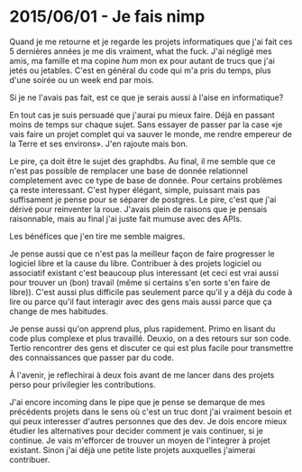 # 2015/06/01 - Je fais nimp

Quand je me retourne et je regarde les projets informatiques que j'ai
fait ces 5 dernières années je me dis vraiment, what the fuck. J'ai
négligé mes amis, ma famille et ma copine *hum* mon ex pour autant de
trucs que j'ai jetés ou jetables. C'est en général du code qui m'a
pris du temps, plus d'une soirée ou un week end par mois.

Si je ne l'avais pas fait, est ce que je serais aussi à l'aise en
informatique?

En tout cas je suis persuadé que j'aurai pu mieux faire. Déjà en
passant moins de temps sur chaque sujet. Sans essayer de passer par la
case «je vais faire un projet complet qui va sauver le monde, me
rendre empereur de la Terre et ses environs». J'en rajoute mais bon.

Le pire, ça doit être le sujet des graphdbs. Au final, il me semble
que ce n'est pas possible de remplacer une base de donnée relationnel
completement avec ce type de base de donnée. Pour certains problèmes
ça reste interessant. C'est hyper élégant, simple, puissant mais pas
suffisament je pense pour se séparer de postgres. Le pire, c'est que
j'ai dérivé pour reinventer la roue. J'avais plein de raisons que je
pensais raisonnable, mais au final j'ai juste fait mumuse avec des
APIs.

Les bénéfices que j'en tire me semble maigres.

Je pense aussi que ce n'est pas la meilleur façon de faire progresser
le logiciel libre et la cause du libre. Contribuer à des projets
logiciel ou associatif existant c'est beaucoup plus interessant (et
ceci est vrai aussi pour trouver un (bon) travail (même si certains
s'en sorte s'en faire de libre)). C'est aussi plus difficile pas
seulement parce qu'il y a déjà du code à lire ou parce qu'il faut
interagir avec des gens mais aussi parce que ça change de mes
habitudes.

Je pense aussi qu'on apprend plus, plus rapidement. Primo en lisant du
code plus complexe et plus travaillé. Deuxio, on a des retours sur son
code. Tertio rencontrer des gens et discuter ce qui est plus facile
pour transmettre des connaissances que passer par du code.

À l'avenir, je reflechirai à deux fois avant de me lancer dans des
projets perso pour privilegier les contributions.

J'ai encore incoming dans le pipe que je pense se demarque de mes
précédents projets dans le sens où c'est un truc dont j'ai vraiment
besoin et qui peux interesser d'autres personnes que des dev. Je dois
encore mieux étudier les alternatives pour decider comment je vais
continuer, si je continue. Je vais m'efforcer de trouver un moyen de
l'integrer à projet existant. Sinon j'ai déjà une petite liste projets
auxquelles j'aimerai contribuer.
